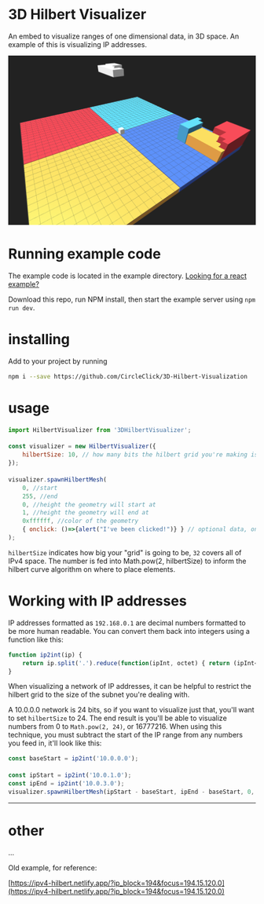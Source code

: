 # 3D Hilbert Visualizer

An embed to visualize ranges of one dimensional data, in 3D space. An example of this is visualizing IP addresses.


![](./hilbert-preview.png)

# Running example code
The example code is located in the example directory. [Looking for a react example?](https://github.com/CircleClick/react-example-3D-Hilbert)

Download this repo, run NPM install, then start the example server using `npm run dev`.

# installing
Add to your project by running 
```sh
npm i --save https://github.com/CircleClick/3D-Hilbert-Visualization
```

# usage

```js
import HilbertVisualizer from '3DHilbertVisualizer';

const visualizer = new HilbertVisualizer({
	hilbertSize: 10, // how many bits the hilbert grid you're making is, entire IPv4 space would be 32
});

visualizer.spawnHilbertMesh(
	0, //start
	255, //end
	0, //height the geometry will start at
	1, //height the geometry will end at
	0xffffff, //color of the geometry
	{ onclick: ()=>{alert("I've been clicked!")} } // optional data, onClick property will be called when the user clicks the geometry
);
```

`hilbertSize` indicates how big your "grid" is going to be, `32` covers all of IPv4 space. The number is fed into Math.pow(2, hilbertSize) to inform the hilbert curve algorithm on where to place elements.

# Working with IP addresses
IP addresses formatted as `192.168.0.1` are decimal numbers formatted to be more human readable. You can convert them back into integers using a function like this:

```js
function ip2int(ip) {
    return ip.split('.').reduce(function(ipInt, octet) { return (ipInt<<8) + parseInt(octet, 10)}, 0) >>> 0;
}
```


When visualizing a network of IP addresses, it can be helpful to restrict the hilbert grid to the size of the subnet you're dealing with.

A 10.0.0.0 network is 24 bits, so if you want to visualize just that, you'll want to set `hilbertSize` to 24. The end result is you'll be able to visualize numbers from 0 to `Math.pow(2, 24)`, or 16777216. When using this technique, you must subtract the start of the IP range from any numbers you feed in, it'll look like this:

```js
const baseStart = ip2int('10.0.0.0');

const ipStart = ip2int('10.0.1.0');
const ipEnd = ip2int('10.0.3.0');
visualizer.spawnHilbertMesh(ipStart - baseStart, ipEnd - baseStart, 0, 1, 0xffffff);
```
---
# other
...

Old example, for reference: 

[https://ipv4-hilbert.netlify.app/?ip_block=194&focus=194.15.120.0](https://ipv4-hilbert.netlify.app/?ip_block=194&focus=194.15.120.0)
